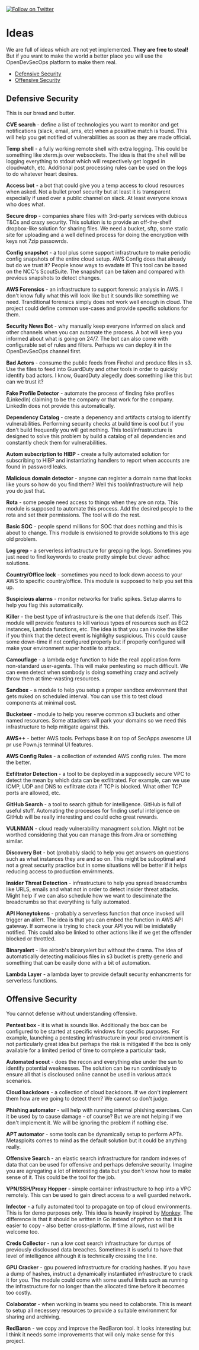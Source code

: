 [![Follow on Twitter](https://img.shields.io/twitter/follow/opendevsecops.svg?logo=twitter)](https://twitter.com/opendevsecops)

# Ideas

We are full of ideas which are not yet implemented. **They are free to steal!** But if you want to make the world a better place you will use the OpenDevSecOps platform to make them real.

* [Defensive Security](#defensive-security)
* [Offensive Security](#offensive-security)

## Defensive Security

This is our bread and butter.

**CVE search** - define a list of technologies you want to monitor and get notifications (slack, email, sms, etc) when a possitive match is found. This will help you get notified of vulnerabilities as soon as they are made official.

**Temp shell** - a fully working remote shell with extra logging. This could be something like xterm.js over websockets. The idea is that the shell will be logging everything to stdout which will respectively get logged in cloudwatch, etc. Additional post processing rules can be used on the logs to do whatever heart desires.

**Access bot** - a bot that could give you a temp access to cloud resources when asked. Not a bullet proof security but at least it is transparent especially if used over a public channel on slack. At least everyone knows who does what.

**Secure drop** - companies share files with 3rd-party services with dubious T&Cs and crazy security. This solution is to provide an off-the-shelf dropbox-like solution for sharing files. We need a bucket, sftp, some static site for uploading and a well defined process for doing the encryption with keys not 7zip passowrds.

**Config snapshot** - a tool plus some support infrastructure to make periodic config snapshots of the entire cloud setup. AWS Config does that already but do we trust it? People know ways to evadate it! This tool can be based on the NCC's ScoutSuite. The snapshot can be taken and compared with previous snapshots to detect changes.

**AWS Forensics** - an infrastructure to support forensic analysis in AWS. I don't know fully what this will look like but it sounds like something we need. Tranditional forensics simply does not work well enough in cloud. The project could define common use-cases and provide specific solutions for them.

**Security News Bot** - why manually keep everyone informed on slack and other channels when you can automate the process. A bot will keep you informed about what is going on 24/7. The bot can also come with configurable set of rules and filters. Perhaps we can deploy it in the OpenDevSecOps channel first.

**Bad Actors** - consume the public feeds from Firehol and produce files in s3. Use the files to feed into GuardDuty and other tools in order to quickly identify bad actors. I know, GuardDuty alegedly does something like this but can we trust it?

**Fake Profile Detector** - automate the process of finding fake profiles (LinkedIn) claiming to be the company or that work for the company. LinkedIn does not provide this automatically.

**Dependency Catalog** - create a depenency and artifacts catalog to identify vulnerabilities. Performing security checks at build time is cool but if you don't build frequently you will get nothing. This tool/infrastructure is designed to solve this problem by build a catalog of all dependencies and constantly check them for vulnerabilities.

**Autom subscription to HIBP** - create a fully automated solution for subscribing to HIBP and instantiating handlers to report when accounts are found in password leaks.

**Malicious domain detector** - anyone can register a domain name that looks like yours so how do you find them? Well this tool/infrastructure will help you do just that.

**Rota** - some people need access to things when they are on rota. This module is supposed to automate this process. Add the desired people to the rota and set their permissions. The tool will do the rest.

**Basic SOC** - people spend millions for SOC that does nothing and this is about to change. This module is envisioned to provide solutions to this age old problem.

**Log grep** - a serverless infrastructure for grepping the logs. Sometimes you just need to find keywords to create pretty simple but clever adhoc solutions.

**Country/Office lock** - sometimes you need to lock down access to your AWS to specific country/office. This module is supposed to help you set this up.

**Suspicious alarms** - monitor networks for trafic spikes. Setup alarms to help you flag this automatically.

**Killer** - the best type of infrastructure is the one that defends itself. This module will provide features to kill various types of resources such as EC2 instances, Lambda functions, etc. The idea is that you can invoke the killer if you think that the detect event is highlighy suspicious. This could cause some down-time if not configured properly but if properly configured will make your environment super hostile to attack.

**Camouflage** - a lambda edge function to hide the reall application form non-standard user-agents. This will make pentesting so much difficult. We can even detect when sombody is doing something crazy and actively throw them at time-wasting resources.

**Sandbox** - a module to help you setup a proper sandbox environment that gets nuked on scheduled interval. You can use this to test cloud components at minimal cost.

**Bucketeer** - module to help you reserve common s3 buckets and other named resources. Some attackers will park your domains so we need this infrastructure to help mitigate against this.

**AWS++** - better AWS tools. Perhaps base it on top of SecApps awesome UI pr use Pown.js terminal UI features.

**AWS Config Rules** - a collection of extended AWS config rules. The more the better.

**Exfiltrator Detection** - a tool to be deployed in a supposedly secure VPC to detect the mean by which data can be exfiltrated. For example, can we use ICMP, UDP and DNS to exfiltrate data if TCP is blocked. What other TCP ports are allowed, etc.

**GitHub Search** - a tool to search github for intelligence. GitHub is full of useful stuff. Automating the processes for finding useful inteligence on GitHub will be really interesting and could echo great rewards.

**VULNMAN** - cloud ready vulnerability managment solution. Might not be worthed considering that you can manage this from Jira or something similar.

**Discovery Bot** - bot (probably slack) to help you get answers on questions such as what instances they are and so on. This might be suboptimal and not a great security practice but in some situations will be better if it helps reducing access to production envirnments.

**Insider Threat Detection** - infrastructure to help you spread breadcrumbs like URLS, emails and what not in order to detect insider threat attacks. Might help if we can also schedule how we want to desciminate the breadcrumbs so that everything is fully automated.

**API Honeytokens** - probably a serverless function that once invoked will trigger an allert. The idea is that you can embed the function in AWS API gateway. If someone is trying to check your API you will be imidiatelly notified. This could also be linked to other actions like if we get the offender blocked or throttled.

**Binaryalert** - like airbnb's binaryalert but without the drama. The idea of automatically detecting malicious files in s3 bucket is pretty generic and something that can be easily done with a bit of automation.

**Lambda Layer** - a lambda layer to provide default security enhancments for serverless functions.

## Offensive Security

You cannot defense without understanding offensive.

**Pentest box** - it is what is sounds like. Additionally the box can be configured to be started at specific windows for specific purposes. For example, launching a pentesting infrastructure in your prod environment is not particularly great idea but perhaps the risk is mitigated if the box is only available for a limited period of time to complete a particular task.

**Automated scout** - does the recon and everything else under the sun to identify potential weaknesses. The solution can be run continiously to ensure all that is discloused online cannot be used in various attack scenarios.

**Cloud backdoors** - a collection of cloud backdoors. If we don't implement them how are we going to detect them? We cannot so don't judge.

**Phishing automator** - will help with running internal phishing exercises. Can it be used by to cause damage - of course? But we are not helping if we don't implement it. We will be ignoring the problem if nothing else.

**APT automator** - some tools can be dynamically setup to perform APTs. Metasploits comes to mind as the default solution but it could be anything really.

**Offensive Search** - an elastic search infrastructure for random indexes of data that can be used for offensive and perhaps defensive security. Imagine you are agregating a lot of interesting data but you don't know how to make sense of it. This could be the tool for the job.

**VPN/SSH/Proxy Hopper** - simple container infrastructure to hop into a VPC remotely. This can be used to gain direct access to a well guarded network.

**Infector** - a fully automated tool to propagate on top of cloud environments. This is for demo purposes only. This idea is heavily inspired by [Monkey](https://github.com/guardicore/monkey). The difference is that it should be written in Go instead of python so that it is easier to copy - also better cross-platform. If time allows, rust will be welcome too.

**Creds Collector** - run a low cost search infrastructure for dumps of previously discloused data breaches. Sometimes it is useful to have that level of intelligence although it is technically crossing the line.

**GPU Cracker** - gpu powered infrastructure for cracking hashes. If you have a dump of hashes, instruct a dynamically instantiated infrastructure to crack it for you. The module could come with some useful limits such as running the infrastructure for no longer than the allocated time before it becomes too costly.

**Colaborator** - when working in teams you need to colaborate. This is meant to setup all necessery resources to provide a suitable environment for sharing and archiving.

**RedBaron** - we copy and improve the RedBaron tool. It looks interesting but I think it needs some improvements that will only make sense for this project.
